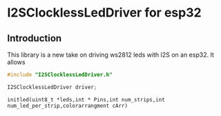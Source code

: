 # I2SClocklessLedDriver for esp32
## Introduction
This library is a new take on driving ws2812 leds with I2S on an esp32.
It allows

```C
#include "I2SClocklessLedDriver.h"

I2SClocklessLedDriver driver;
```


 `initled(uint8_t *leds,int * Pins,int num_strips,int num_led_per_strip,colorarrangment cArr)`

